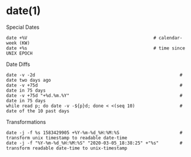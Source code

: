 # date(1)

Special Dates

    date +%V                                                # calendar-week (KW)
    date +%s                                                # time since UNIX EPOCH

Date Diffs

    date -v -2d                                                       # date two days ago
    date -v +75d                                                      # date in 75 days
    date -v +75d "+%d.%m.%Y"                                          # date in 75 days
    while read p; do date -v -${p}d; done < <(seq 10)                 # date of the 10 past days

Transformations

    date -j -f %s 1583429905 +%Y-%m-%d_%H:%M:%S                       # transform unix timestamp to readable date-time
    date -j -f "%Y-%m-%d_%H:%M:%S" "2020-03-05_18:38:25" +"%s"        # transform readable date-time to unix-timestamp
